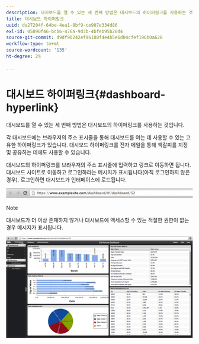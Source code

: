 ```yaml
---
description: 대시보드를 열 수 있는 세 번째 방법은 대시보드의 하이퍼링크를 사용하는 것입니다.
title: 대시보드 하이퍼링크
uuid: da27204f-64be-4ea1-8bf9-ce907e334d86
exl-id: 05890f46-bcb6-476a-9d3b-4bfeb95b20d4
source-git-commit: d9df90242ef96188f4e4b5e6d04cfef196b0a628
workflow-type: tm+mt
source-wordcount: '135'
ht-degree: 2%

---
```


# 대시보드 하이퍼링크{#dashboard-hyperlink}

대시보드를 열 수 있는 세 번째 방법은 대시보드의 하이퍼링크를 사용하는 것입니다.

각 대시보드에는 브라우저의 주소 표시줄을 통해 대시보드를 여는 데 사용할 수 있는 고유한 하이퍼링크가 있습니다. 대시보드 하이퍼링크를 전자 메일을 통해 책갈피를 지정 및 공유하는 데에도 사용할 수 있습니다.

대시보드의 하이퍼링크를 브라우저의 주소 표시줄에 입력하고 링크로 이동하면 됩니다. 대시보드 사이트로 이동하고 로그인하라는 메시지가 표시됩니다(아직 로그인하지 않은 경우). 로그인하면 대시보드가 인터페이스에 로드됩니다.

![](assets/db_hyperlink.png)

>[!NOTE]
>
>대시보드가 더 이상 존재하지 않거나 대시보드에 액세스할 수 있는 적절한 권한이 없는 경우 메시지가 표시됩니다.

![](assets/db_hyperlink2.png)
